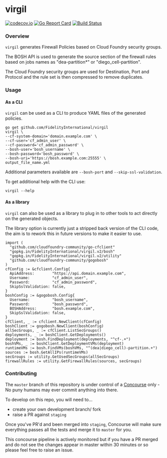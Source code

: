 # virgil

[![codecov.io](https://codecov.io/github/FidelityInternational/virgil/coverage.svg?branch=master)](https://codecov.io/github/FidelityInternational/virgil?branch=master)
[![Go Report Card](https://goreportcard.com/badge/github.com/FidelityInternational/virgil)](https://goreportcard.com/report/github.com/FidelityInternational/virgil) [![Build Status](https://travis-ci.org/FidelityInternational/virgil.svg?branch=master)](https://travis-ci.org/FidelityInternational/virgil)

### Overview

`virgil` generates Firewall Policies based on Cloud Foundry security groups.

The BOSH API is used to generate the source section of the firewall rules based on jobs names as "dea-partition*" or "diego_cell-partition".

The Cloud Foundry security groups are used for Destination, Port and Protocol and the rule set is then compressed to remove duplicates.

### Usage

#### As a CLI

`virgil` can be used as a CLI to produce YAML files of the generated policies.

```
go get github.com/FidelityInternational/virgil
virgil \
--cf-system-domain='domain.example.com' \
--cf-user='cf_admin_user' \
--cf-password='cf_admin_password' \
--bosh-user='bosh_username' \
--bosh-password='bosh_password' \
--bosh-uri='https://bosh.example.com:25555' \
output_file_name.yml
```

Additional parameters available are `--bosh-port` and `--skip-ssl-validation`.

To get additional help with the CLI use:

```
virgil --help
```

#### As a library

`virgil` can also be used as a library to plug in to other tools to act directly on the generated objects.

The library option is currently just a stripped back version of the CLI code, the aim is to rework this in future versions to make it easier to use.

```
import (
  "github.com/cloudfoundry-community/go-cfclient"
  "gopkg.in/FidelityInternational/virgil.v2/bosh"
  "gopkg.in/FidelityInternational/virgil.v2/utility"
  "github.com/cloudfoundry-community/gogobosh"
)
cfConfig := &cfclient.Config{
  ApiAddress:        "https://api.domain.example.com",
  Username:          "cf_admin_user",
  Password:          "cf_admin_password",
  SkipSslValidation: false,
}
boshConfig := &gogobosh.Config{
  Username:          "bosh_username",
  Password:          "bosh_password",
  BOSHAddress:       "bosh.example.com",
  SkipSslValidation: false,
}
cfClient, _ := cfclient.NewClient(cfConfig)
boshClient := gogobosh.NewClient(boshConfig)
allSecGroups, _ := cfClient.ListSecGroups()
deployments, _ := boshClient.GetDeployments()
deployment := bosh.FindDeployment(deployments, "^cf-.+")
boshVMs, _ := boshClient.GetDeploymentVMs(deployment)
runtimeVMs := bosh.FindVMs(boshVMs, "^(dea|diego_cell)-partition.+")
sources := bosh.GetAllIPs(runtimeVMs)
secGroups := utility.GetUsedSecGroups(allSecGroups)
firewallRules := utility.GetFirewallRules(sources, secGroups)
```

### Contributing

The `master` branch of this repository is under control of a [Concourse](https://concourse.ci/) only - No puny humans may ever commit anything into there.

To develop on this repo, you will need to...

- create your own development branch/ fork
- raise a PR against `staging`

Once you've PR'd and been merged into `staging`, Concourse will make sure everything passes all the tests and merge it to `master` for you.

This concourse pipeline is actively monitored but if you have a PR merged and do not see the changes appear in master within 30 minutes or so please feel free to raise an issue.

